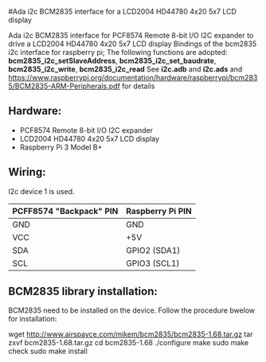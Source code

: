 #Ada i2c BCM2835 interface for a LCD2004 HD44780 4x20 5x7 LCD display

Ada i2c BCM2835 interface for PCF8574 Remote 8-bit I/O I2C expander to drive a LCD2004 HD44780 4x20 5x7 LCD display
Bindings of the bcm2835 i2c interface for raspberry pi; The following functions are adopted:  
**bcm2835_i2c_setSlaveAddress**,
**bcm2835_i2c_set_baudrate**,
**bcm2835_i2c_write**,
**bcm2835_i2c_read**
See **i2c.adb** and **i2c.ads**  and https://www.raspberrypi.org/documentation/hardware/raspberrypi/bcm2835/BCM2835-ARM-Peripherals.pdf for details


## Hardware:
* PCF8574 Remote 8-bit I/O I2C expander
* LCD2004 HD44780 4x20 5x7 LCD display
* Raspberry Pi 3 Model B+


## Wiring:
I2c device 1 is used.

| PCFF8574 "Backpack" PIN  |  Raspberry Pi PIN |
| --- | --- |
|GND | GND |
|VCC | +5V |
|SDA | GPIO2 (SDA1) |
|SCL | GPIO3 (SCL1) |


## BCM2835 library installation:
BCM2835 need to be installed on the device. Follow the procedure bwelow for installation:

wget http://www.airspayce.com/mikem/bcm2835/bcm2835-1.68.tar.gz
tar zxvf bcm2835-1.68.tar.gz
cd bcm2835-1.68
./configure
make
sudo make check
sudo make install